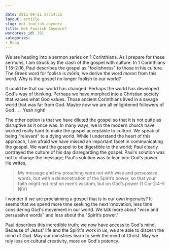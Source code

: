 ```yaml
---

date: 2011-06-21 17:14:51
layout: article
slug: not-foolish-anymore
title: Not Foolish Anymore?
wordpress_id: 191
categories:
- Blog
---
```


We are heading into a sermon series on 1 Corinthians. As I prepare for these sermons, I am struck by the clash of the gospel with culture. In 1 Corinthians 1:18–2:16, Paul describes the gospel as "foolishness" to those in his culture. The Greek word for foolish is *mōria*; we derive the word *moron* from this word. Why is the gospel no longer foolish to our world?

It could be that our world has changed. Perhaps the world has developed God's way of thinking. Perhaps we have morphed into a Christian society that values what God values. Those ancient Corinthians lived in a savage world that was far from God. Maybe now we are all enlightened followers of God . . . Yeah right!

The other option is that we have diluted the gospel so that it is not quite as disruptive as it once was. In many ways, we in the modern church have worked really hard to make the gospel acceptable to culture. We speak of being "relevant" to a dying world. While I understand the heart of this approach, I am afraid we have missed an important facet in communicating the gospel. We want the gospel to be digestible to the world; Paul clearly portrayed the culture of his day disregarding the gospel. Paul's solution was not to change the message; Paul's solution was to lean into God's power. He writes,

>My message and my preaching were not with wise and persuasive words, but with a demonstration of the Spirit’s power, so that your faith might not rest on men’s wisdom, but on God’s power (1 Cor 2:4–5 NIV)

I wonder if we are proclaiming a gospel that is in our own ingenuity? It seems that we spend more time seeking the next innovation, less time considering God's movement in our world. We talk more about "wise and persuasive words" and less about the "Spirit’s power."

Paul describes this incredible truth; we now have access to God's mind. Because of Jesus' life and the Spirit's work in us, we are able to discern the mind of God. May our ministries learn to seek the mind of Christ. May we rely less on cultural creativity, more on God's potency.
